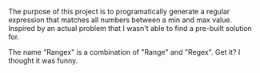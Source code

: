 The purpose of this project is to programatically generate a regular expression that matches all numbers between a min and max value.  Inspired by an actual problem that I wasn't able to find a pre-built solution for. 

The name "Rangex" is a combination of "Range" and "Regex". Get it? I thought it was funny.
